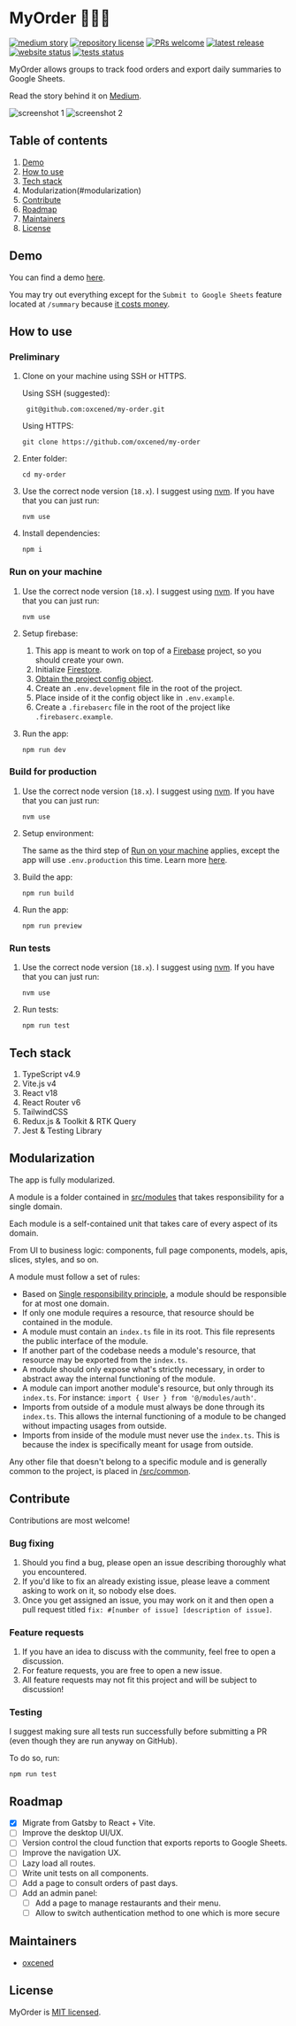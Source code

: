 # MyOrder 🍝🍛🍲

[![medium story](https://img.shields.io/badge/Medium-Story-%23000?logo=medium)](https://medium.com/@alen.ajam/how-i-took-control-of-my-companys-lunchtime-with-an-app-f6d70c31cb89)
[![repository license](https://img.shields.io/github/license/oxcened/my-order)](https://github.com/oxcened/my-order/blob/master/LICENSE.md)
[![PRs welcome](https://img.shields.io/badge/PRs-welcome-brightgreen)](https://github.com/oxcened/my-order#contribute)
[![latest release](https://img.shields.io/github/v/release/oxcened/my-order)](https://github.com/oxcened/my-order/releases)
[![website status](https://img.shields.io/website?url=https%3A%2F%2Fmyorderdemo-80b12.web.app%2F)](https://myorderdemo-80b12.web.app/)
[![tests status](https://github.com/oxcened/my-order/actions/workflows/test.yml/badge.svg)](https://github.com/oxcened/my-order/actions/workflows/test.yml)

MyOrder allows groups to track food orders and export daily summaries to Google Sheets.

Read the story behind it
on [Medium](https://medium.com/@alen.ajam/how-i-took-control-of-my-companys-lunchtime-with-an-app-f6d70c31cb89).

![screenshot 1](https://miro.medium.com/max/300/1*Vk0dtrl4eHHAKmUhKkryMw.png)
![screenshot 2](https://miro.medium.com/max/300/1*XsmPd_zjpHLbfnaIt0oROw.png)

## Table of contents

1. [Demo](#demo)
2. [How to use](#how-to-use)
3. [Tech stack](#tech-stack)
4. Modularization(#modularization)
5. [Contribute](#contribute)
6. [Roadmap](#roadmap)
7. [Maintainers](#maintainers)
8. [License](#license)

## Demo

You can find a demo [here](https://myorderdemo-80b12.web.app/).

You may try out everything except for the `Submit to Google Sheets` feature located at `/summary`
because [it costs money](https://media.tenor.com/5Z-o3OKSPFIAAAAC/adult-swim-monkey.gif).

## How to use

### Preliminary

1. Clone on your machine using SSH or HTTPS.

   Using SSH (suggested):

   ```
    git@github.com:oxcened/my-order.git
    ```

   Using HTTPS:

    ```
    git clone https://github.com/oxcened/my-order
    ```

1. Enter folder:

    ```
    cd my-order
    ```

1. Use the correct node version (`18.x`). I suggest using [nvm](https://github.com/nvm-sh/nvm). If you have that you can just run:

    ```
    nvm use
    ```

1. Install dependencies:

    ```
    npm i
    ```

### Run on your machine

1. Use the correct node version (`18.x`). I suggest using [nvm](https://github.com/nvm-sh/nvm). If you have that you can just run:

    ```
    nvm use
    ```

1. Setup firebase:

    1. This app is meant to work on top of a [Firebase](https://firebase.google.com/) project, so you should create your
       own.
    1. Initialize [Firestore](https://firebase.google.com/docs/firestore/quickstart).
    1. [Obtain the project config object](https://firebase.google.com/docs/web/learn-more#config-object).
    1. Create an `.env.development` file in the root of the project.
    1. Place inside of it the config object like in `.env.example`.
    1. Create a `.firebaserc` file in the root of the project like `.firebaserc.example`.

1. Run the app:
   
    ```
    npm run dev
    ```

### Build for production

1. Use the correct node version (`18.x`). I suggest using [nvm](https://github.com/nvm-sh/nvm). If you have that you can just run:

    ```
    nvm use
    ```

1. Setup environment:

   The same as the third step of [Run on your machine](#run-on-your-machine) applies, except the app will
   use `.env.production` this time. Learn
   more [here](https://vitejs.dev/guide/env-and-mode.html).

1. Build the app:
   
    ```
    npm run build
    ```

1. Run the app:
   
    ```
    npm run preview
    ```

### Run tests

1. Use the correct node version (`18.x`). I suggest using [nvm](https://github.com/nvm-sh/nvm). If you have that you can just run:

    ```
    nvm use
    ```
    
1. Run tests:
   
    ```
    npm run test
    ```

## Tech stack

1. TypeScript v4.9
2. Vite.js v4
3. React v18
4. React Router v6
5. TailwindCSS
6. Redux.js & Toolkit & RTK Query
7. Jest & Testing Library

## Modularization

The app is fully modularized.

A module is a folder contained in [src/modules](src/modules) that takes responsibility for a single domain.

Each module is a self-contained unit that takes care of every aspect of its domain.

From UI to business logic: components, full page components, models, apis, slices, styles, and so on.

A module must follow a set of rules:

- Based on [Single responsibility principle](https://en.wikipedia.org/wiki/Single_responsibility_principle), a module should be responsible for at most one domain.
- If only one module requires a resource, that resource should be contained in the module.
- A module must contain an `index.ts` file in its root. This file represents the public interface of the module.
- If another part of the codebase needs a module's resource, that resource may be exported from the `index.ts`.
- A module should only expose what's strictly necessary, in order to abstract away the internal functioning of the module.
- A module can import another module's resource, but only through its `index.ts`. For instance: `import { User } from '@/modules/auth'`.
- Imports from outside of a module must always be done through its `index.ts`. This allows the internal functioning of a module to be changed without impacting usages from outside.
- Imports from inside of the module must never use the `index.ts`. This is because the index is specifically meant for usage from outside.

Any other file that doesn't belong to a specific module and is generally common to the project, is placed in [/src/common](/src/common).

## Contribute

Contributions are most welcome!

### Bug fixing

1. Should you find a bug, please open an issue describing thoroughly what you encountered.
2. If you'd like to fix an already existing issue, please leave a comment asking to work on it, so nobody else does.
3. Once you get assigned an issue, you may work on it and then open a pull request
   titled `fix: #[number of issue] [description of issue]`.

### Feature requests

1. If you have an idea to discuss with the community, feel free to open a discussion.
1. For feature requests, you are free to open a new issue.
1. All feature requests may not fit this project and will be subject to discussion!

### Testing

I suggest making sure all tests run successfully before submitting a PR (even though they are run anyway on GitHub).

To do so, run:

```
npm run test
```

## Roadmap

- [x] Migrate from Gatsby to React + Vite.
- [ ] Improve the desktop UI/UX.
- [ ] Version control the cloud function that exports reports to Google Sheets.
- [ ] Improve the navigation UX.
- [ ] Lazy load all routes.
- [ ] Write unit tests on all components.
- [ ] Add a page to consult orders of past days.
- [ ] Add an admin panel:
  - [ ] Add a page to manage restaurants and their menu.
  - [ ] Allow to switch authentication method to one which is more secure

## Maintainers

- [oxcened](https://github.com/oxcened)

## License

MyOrder is [MIT licensed](https://github.com/oxcened/my-order/blob/master/LICENSE.md).
